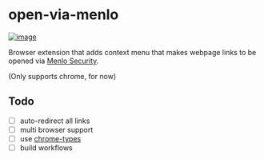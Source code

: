 # open-via-menlo

[![image](https://user-images.githubusercontent.com/11611397/216783062-5f9b5b39-e3d7-48d7-b191-ac1ddc0a325c.png)](https://chrome.google.com/webstore/detail/open-via-menlo/noipifnjlcnmakealjopkndknloofcka)

Browser extension that adds context menu that makes webpage links to be opened via [Menlo Security](https://safe.menlosecurity.com/).

(Only supports chrome, for now)



## Todo
- [ ] auto-redirect all links
- [ ] multi browser support
- [ ] use [chrome-types](https://www.npmjs.com/package/chrome-types)
- [ ] build workflows
